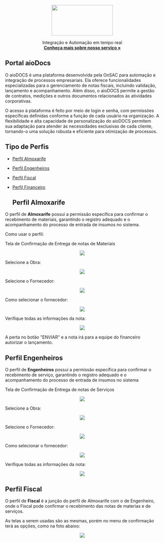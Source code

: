 <p align="center">
  <a href="https://onsac.com/">
    <img src="https://github.com/onsac/Libera-o-de-Acessos-do-Sienge/blob/main/onsac_01.png" width="200" height="100" >
  </a>
</p>
<p align="center">
 Integração e  Automação em tempo real
  <br>
  <a href="https://onsac.com/"><strong>Conheça mais sobre nosso serviço »</strong></a>
  </p>

  ## Portal aioDocs

  O aioDOCS é uma plataforma desenvolvida pela OnSAC para automação e integração de processos empresariais. Ela oferece funcionalidades especializadas para o gerenciamento de notas fiscais, incluindo validação, lançamento e acompanhamento. Além disso, o aioDOCS permite a gestão de contratos, medições e outros documentos relacionados às atividades corporativas.

  O acesso à plataforma é feito por meio de login e senha, com permissões específicas definidas conforme a função de cada usuário na organização. A flexibilidade e alta capacidade de personalização do aioDOCS permitem sua adaptação para atender às necessidades exclusivas de cada cliente, tornando-o uma solução robusta e eficiente para otimização de processos.

  ## Tipo de Perfis

- [Perfil Almoxarife](#requisitos-de-infraestrutura)
- [Perfil Engenheiros](#verifica-e-configura-proxy)
- [Perfil Fiscal](#instala-e-configura-aio-integrador)
- [Perfil Financeiro](#configura-ansible)

  ## Perfil Almoxarife
O perfil de **Almoxarife** possui a permissão específica para confirmar o recebimento de materiais, garantindo o registro adequado e o acompanhamento do processo de entrada de insumos no sistema. 

Como usar o perfil:

Tela de Confirmação de Entrega de notas de Materiais
<p align="center">
     <img src="https://github.com/onsac/Documentacao-de-perfil/blob/main/Perfil%20Almoxarife/Captura%20de%20tela%202025-01-08%20160632.png" >
</p>

Selecione a Obra:
<p align="center">
     <img src="https://github.com/onsac/Documentacao-de-perfil/blob/main/Perfil%20Almoxarife/Captura%20de%20tela%202025-01-08%20160913.png" >
</p>

Selecione o Fornecedor:
<p align="center">
     <img src="https://github.com/onsac/Documentacao-de-perfil/blob/main/Perfil%20Almoxarife/Tela-selecione-fornecedor.png" >
</p>

Como selecionar o fornecedor:
<p align="center">
     <img src="https://github.com/onsac/Documentacao-de-perfil/blob/main/Perfil%20Almoxarife/selecionando-fornecedor.png" >
</p>

Verifique todas as informações da nota:
<p align="center">
     <img src="https://github.com/onsac/Documentacao-de-perfil/blob/main/Perfil%20Almoxarife/tela-selecione-nota-fiscal.png" >
</p>

A perta no botão "ENVIAR" e a nota irá para a equipe do financeiro autorizar o lançamento.

## Perfil Engenheiros
O perfil de **Engenheiros** possui a permissão específica para confirmar o recebimento de serviço, garantindo o registro adequado e o acompanhamento do processo de entrada de insumos no sistema

Tela de Confirmação de Entrega de notas de Serviços
<p align="center">
     <img src="https://github.com/onsac/Documentacao-de-perfil/blob/main/Perfil%20Engenheiro/tela-confirmacao-servico.png" >
</p>

Selecione a Obra:
<p align="center">
     <img src="https://github.com/onsac/Documentacao-de-perfil/blob/main/Perfil%20Almoxarife/Captura%20de%20tela%202025-01-08%20160913.png" >
</p>

Selecione o Fornecedor:
<p align="center">
     <img src="https://github.com/onsac/Documentacao-de-perfil/blob/main/Perfil%20Almoxarife/Tela-selecione-fornecedor.png" >
</p>

Como selecionar o fornecedor:
<p align="center">
     <img src="https://github.com/onsac/Documentacao-de-perfil/blob/main/Perfil%20Almoxarife/selecionando-fornecedor.png" >
</p>

Verifique todas as informações da nota:
<p align="center">
     <img src="https://github.com/onsac/Documentacao-de-perfil/blob/main/Perfil%20Almoxarife/tela-selecione-nota-fiscal.png" >
</p>

## Perfil Fiscal

O perfil de **Fiscal** é a junção do perfil de Almoxarife com o de Engenheiro, onde o Fiscal pode confirmar o recebimento das notas de materias e de serviços. 

As telas a serem usadas são as mesmas, porém no menu de confirmação terá as opções, como na foto abaixo:
<p align="center">
     <img src="https://github.com/onsac/Documentacao-de-perfil/blob/main/Perfil%20Fiscal/tela-confirmacao-servico.png" >
</p>


